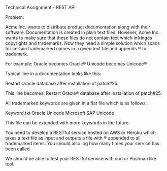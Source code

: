 Technical Assignment - REST API

Problem:

Acme Inc. wants to distribute product documentation along with their software. Documentation is created in plain text files. However, Acme Inc. wants to make sure that these files do not contain text which infringes copyrights and trademarks. Now they need a simple solution which scans for certain trademarked names in a given text file and appends ® to trademark.

For example:
Oracle becomes Oracle® 
Unicode becomes Unicode® 


Typical line in a documentation looks like this:

Restart Oracle database after installation of patch#25.

This line becomes:
Restart Oracle® database after installation of patch#25.

All trademarked keywords are given in a flat file which is as follows:

Keyword.txt
Oracle
Unicode
Microsoft
SAP
Unicode

This file can be extended with more keywords in the future.

You need to develop a RESTful service hosted on AWS or Heroku which takes a text file as input and outputs a file with ® appended to all trademarked items. You should also log how many times your service has been called.

We should be able to test your RESTful service with curl or Postman like tool.
